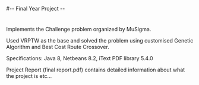﻿#-- Final Year Project --
#
Implements the Challenge problem organized by MuSigma.

Used VRPTW as the base and solved the problem using customised Genetic Algorithm 
and Best Cost Route Crossover.


Specifications: Java 8, Netbeans 8.2, iText PDF library 5.4.0


Project Report (final report.pdf) contains detailed information about what the project is etc...
